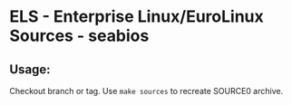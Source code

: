# ELS - Enterprise Linux/EuroLinux Sources - seabios
 
## Usage:
  Checkout branch or tag. Use `make sources` to recreate  SOURCE0 archive.
